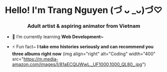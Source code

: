 <h1 align="center">Hello! I'm Trang Nguyen (づ ᴗ _ᴗ)づ♡</h1>
<h3 align="center">Adult artist & aspiring animator from Vietnam</h3>

- 🌱 I’m currently learning **Web Development~**

- ⚡ Fun fact~ **I take emo histories seriously and can recommend you three albums right now**
(img align="right" alt="Coding" width="400" src="https://m.media-amazon.com/images/I/81aECQlJWwL._UF1000,1000_QL80_.jpg")


<!--
**TrangNgyns/TrangNgyns** is a ✨ _special_ ✨ repository because its `README.md` (this file) appears on your GitHub profile.

Here are some ideas to get you started:

- 🔭 I’m currently working on ...
- 🌱 I’m currently learning ...
- 👯 I’m looking to collaborate on ...
- 🤔 I’m looking for help with ...
- 💬 Ask me about ...
- 📫 How to reach me: ...
- 😄 Pronouns: ...
- ⚡ Fun fact: ...
-->
